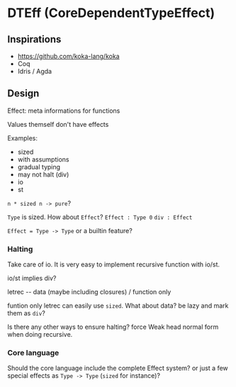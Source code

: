 # DTEff (CoreDependentTypeEffect)

## Inspirations

+ https://github.com/koka-lang/koka
+ Coq
+ Idris / Agda

## Design

Effect: meta informations for functions

Values themself don't have effects

Examples:

+ sized
+ with assumptions
+ gradual typing
+ may not halt (div)
+ io
+ st

`n * sized n -> pure`?

`Type` is sized. How about `Effect`?
`Effect : Type 0` `div : Effect`

`Effect = Type -> Type` or a builtin feature?

### Halting

Take care of io. It is very easy to implement recursive function with io/st.

io/st implies div?

letrec -- data (maybe including closures) / function only

funtion only letrec can easily use `sized`. What about data? be lazy and mark them as `div`?

Is there any other ways to ensure halting? force Weak head normal form when doing recursive.


### Core language

Should the core language include the complete Effect system? or just a few special effects as `Type -> Type` (`sized` for instance)?


